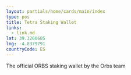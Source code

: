 ```yaml
---
layout: partials/home/cards/main/index
type: pos
title: Tetra Staking Wallet
links:
  - link.md
lat: 39.3260685
lng: -4.8379791
countryCode: ES
---
```


The official ORBS staking wallet by the Orbs team
